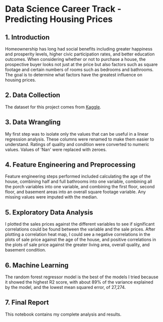 <h1>Data Science Career Track - Predicting Housing Prices</h1>
<h2>1. Introduction</h2>
<p>Homeownership has long had social benefits including greater happiness and prosperity levels, higher civic participation rates, and better education outcomes. When considering whether or not to purchase a house, the prospective buyer looks not just at the price but also factors such as square footage and certain numbers of rooms such as bedrooms and bathrooms.  The goal is to determine what factors have the greatest influence on housing prices.</p>

<h2>2. Data Collection</h2>
<p>The dataset for this project comes from <a href="https://kaggle.com/c/house-prices-advanced-regression-techniques/data">Kaggle</a>.</p>

<h2>3. Data Wrangling</h2>
<p>My first step was to isolate only the values that can be useful in a linear regression analysis. These columns were renamed to make them easier to understand. Ratings of quality and condition were converted to numeric values. Values of 'Nan' were replaced with zeroes.</p>

<h2>4. Feature Engineering and Preprocessing</h2>
<p>Feature engineering steps performed included calculating the age of the house, combining half and full bathrooms into one variable, combining all the porch variables into one variable, and combining the first floor, second floor, and basement areas into an overall square footage variable. Any missing values were imputed with the median.</p>

<h2>5. Exploratory Data Analysis</h2>
<p>I plotted the sales prices against the different variables to see if significant correlations could be found between the variable and the sale prices. After plotting a correlation heat map, I could see a negative correlations in the plots of sale price against the age of the house, and positive correlations in the plots of sale price against the greater living area, overall quality, and basement condition.</p>

<h2>6. Machine Learning</h2>
<p>The random forest regressor model is the best of the models I tried because it showed the highest R2 score, with about 89% of the variance explained by the model, and the lowest mean squared error, of 27,274.</p>

<h2>7. Final Report</h2>
<p>This notebook contains my complete analysis and results.</p>
